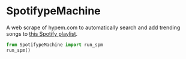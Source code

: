# SpotifypeMachine
A web scrape of hypem.com to automatically search and add trending songs to 
[this Spotify playlist](https://open.spotify.com/playlist/4Dz0M3WNrJmn1UZtfs6lAm?si=X0aU_aI0T72iAOpAooe0gQ).


```python
from SpotifypeMachine import run_spm
run_spm()
```
